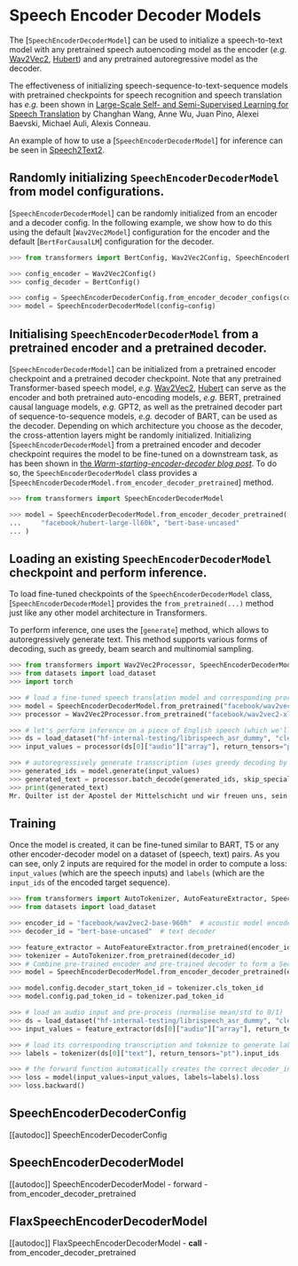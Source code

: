 <!--Copyright 2021 The HuggingFace Team. All rights reserved.

Licensed under the Apache License, Version 2.0 (the "License"); you may not use this file except in compliance with
the License. You may obtain a copy of the License at

http://www.apache.org/licenses/LICENSE-2.0

Unless required by applicable law or agreed to in writing, software distributed under the License is distributed on
an "AS IS" BASIS, WITHOUT WARRANTIES OR CONDITIONS OF ANY KIND, either express or implied. See the License for the
specific language governing permissions and limitations under the License.

⚠️ Note that this file is in Markdown but contain specific syntax for our doc-builder (similar to MDX) that may not be
rendered properly in your Markdown viewer.

-->

# Speech Encoder Decoder Models

The [`SpeechEncoderDecoderModel`] can be used to initialize a speech-to-text model
with any pretrained speech autoencoding model as the encoder (*e.g.* [Wav2Vec2](wav2vec2), [Hubert](hubert)) and any pretrained autoregressive model as the decoder.

The effectiveness of initializing speech-sequence-to-text-sequence models with pretrained checkpoints for speech
recognition and speech translation has *e.g.* been shown in [Large-Scale Self- and Semi-Supervised Learning for Speech
Translation](https://arxiv.org/abs/2104.06678) by Changhan Wang, Anne Wu, Juan Pino, Alexei Baevski, Michael Auli,
Alexis Conneau.

An example of how to use a [`SpeechEncoderDecoderModel`] for inference can be seen in [Speech2Text2](speech_to_text_2).

## Randomly initializing `SpeechEncoderDecoderModel` from model configurations.

[`SpeechEncoderDecoderModel`] can be randomly initialized from an encoder and a decoder config. In the following example, we show how to do this using the default [`Wav2Vec2Model`] configuration for the encoder
and the default [`BertForCausalLM`] configuration for the decoder.

```python
>>> from transformers import BertConfig, Wav2Vec2Config, SpeechEncoderDecoderConfig, SpeechEncoderDecoderModel

>>> config_encoder = Wav2Vec2Config()
>>> config_decoder = BertConfig()

>>> config = SpeechEncoderDecoderConfig.from_encoder_decoder_configs(config_encoder, config_decoder)
>>> model = SpeechEncoderDecoderModel(config=config)
```

## Initialising `SpeechEncoderDecoderModel` from a pretrained encoder and a pretrained decoder.

[`SpeechEncoderDecoderModel`] can be initialized from a pretrained encoder checkpoint and a pretrained decoder checkpoint. Note that any pretrained Transformer-based speech model, *e.g.* [Wav2Vec2](wav2vec2), [Hubert](hubert) can serve as the encoder and both pretrained auto-encoding models, *e.g.* BERT, pretrained causal language models, *e.g.* GPT2, as well as the pretrained decoder part of sequence-to-sequence models, *e.g.* decoder of BART, can be used as the decoder.
Depending on which architecture you choose as the decoder, the cross-attention layers might be randomly initialized.
Initializing [`SpeechEncoderDecoderModel`] from a pretrained encoder and decoder checkpoint requires the model to be fine-tuned on a downstream task, as has been shown in [the *Warm-starting-encoder-decoder blog post*](https://huggingface.co/blog/warm-starting-encoder-decoder).
To do so, the `SpeechEncoderDecoderModel` class provides a [`SpeechEncoderDecoderModel.from_encoder_decoder_pretrained`] method.

```python
>>> from transformers import SpeechEncoderDecoderModel

>>> model = SpeechEncoderDecoderModel.from_encoder_decoder_pretrained(
...     "facebook/hubert-large-ll60k", "bert-base-uncased"
... )
```

## Loading an existing `SpeechEncoderDecoderModel` checkpoint and perform inference.

To load fine-tuned checkpoints of the `SpeechEncoderDecoderModel` class, [`SpeechEncoderDecoderModel`] provides the `from_pretrained(...)` method just like any other model architecture in Transformers.

To perform inference, one uses the [`generate`] method, which allows to autoregressively generate text. This method supports various forms of decoding, such as greedy, beam search and multinomial sampling.

```python
>>> from transformers import Wav2Vec2Processor, SpeechEncoderDecoderModel
>>> from datasets import load_dataset
>>> import torch

>>> # load a fine-tuned speech translation model and corresponding processor
>>> model = SpeechEncoderDecoderModel.from_pretrained("facebook/wav2vec2-xls-r-300m-en-to-15")
>>> processor = Wav2Vec2Processor.from_pretrained("facebook/wav2vec2-xls-r-300m-en-to-15")

>>> # let's perform inference on a piece of English speech (which we'll translate to German)
>>> ds = load_dataset("hf-internal-testing/librispeech_asr_dummy", "clean", split="validation")
>>> input_values = processor(ds[0]["audio"]["array"], return_tensors="pt").input_values

>>> # autoregressively generate transcription (uses greedy decoding by default)
>>> generated_ids = model.generate(input_values)
>>> generated_text = processor.batch_decode(generated_ids, skip_special_tokens=True)[0]
>>> print(generated_text)
Mr. Quilter ist der Apostel der Mittelschicht und wir freuen uns, sein Evangelium willkommen heißen zu können.
```

## Training

Once the model is created, it can be fine-tuned similar to BART, T5 or any other encoder-decoder model on a dataset of (speech, text) pairs.
As you can see, only 2 inputs are required for the model in order to compute a loss: `input_values` (which are the
speech inputs) and `labels` (which are the `input_ids` of the encoded target sequence).

```python
>>> from transformers import AutoTokenizer, AutoFeatureExtractor, SpeechEncoderDecoderModel
>>> from datasets import load_dataset

>>> encoder_id = "facebook/wav2vec2-base-960h"  # acoustic model encoder
>>> decoder_id = "bert-base-uncased"  # text decoder

>>> feature_extractor = AutoFeatureExtractor.from_pretrained(encoder_id)
>>> tokenizer = AutoTokenizer.from_pretrained(decoder_id)
>>> # Combine pre-trained encoder and pre-trained decoder to form a Seq2Seq model
>>> model = SpeechEncoderDecoderModel.from_encoder_decoder_pretrained(encoder_id, decoder_id)

>>> model.config.decoder_start_token_id = tokenizer.cls_token_id
>>> model.config.pad_token_id = tokenizer.pad_token_id

>>> # load an audio input and pre-process (normalise mean/std to 0/1)
>>> ds = load_dataset("hf-internal-testing/librispeech_asr_dummy", "clean", split="validation")
>>> input_values = feature_extractor(ds[0]["audio"]["array"], return_tensors="pt").input_values

>>> # load its corresponding transcription and tokenize to generate labels
>>> labels = tokenizer(ds[0]["text"], return_tensors="pt").input_ids

>>> # the forward function automatically creates the correct decoder_input_ids
>>> loss = model(input_values=input_values, labels=labels).loss
>>> loss.backward()
```

## SpeechEncoderDecoderConfig

[[autodoc]] SpeechEncoderDecoderConfig

## SpeechEncoderDecoderModel

[[autodoc]] SpeechEncoderDecoderModel
    - forward
    - from_encoder_decoder_pretrained

## FlaxSpeechEncoderDecoderModel

[[autodoc]] FlaxSpeechEncoderDecoderModel
    - __call__
    - from_encoder_decoder_pretrained
